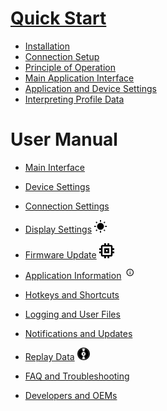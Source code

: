 # [Quick Start](https://github.com/jaxxzer/ping-viewer/wiki)
 - [Installation](home#installation)
 - [Connection Setup](home#connection-setup)
 - [Principle of Operation](home#principle-of-operation)
 - [Main Application Interface](home#main-application-interface)
 - [Application and Device Settings](home#application-and-device-settings)
 - [Interpreting Profile Data](home#interpreting-profile-data)

# User Manual

- [Main Interface](main-interface)
- [Device Settings](device-settings)
- [Connection Settings](connection-settings)

- [Display Settings](display-settings) ![](images/sun_black.svg.png)
- [Firmware Update](firmware-update) ![](images/chip_black.svg.png)
- [Application Information](application-information) ![](images/info_black.svg.png)

- [Hotkeys and Shortcuts](hotkeys-and-shortcuts)
- [Logging and User Files](logging-and-user-files)
- [Notifications and Updates](notifications-and-updates)

- [Replay Data](replay-data) ![](images/disk_black.svg.png)
- [FAQ and Troubleshooting](faq-and-troubleshooting)
- [Developers and OEMs](developers-and-oems)

